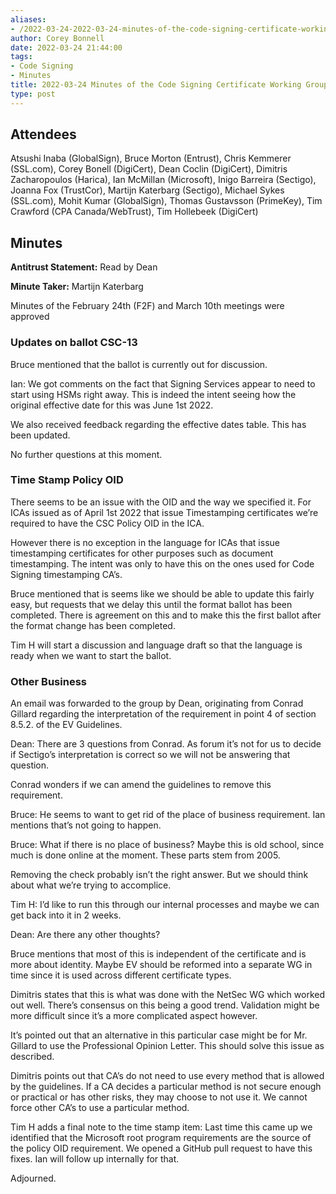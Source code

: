 ```yaml
---
aliases:
- /2022-03-24-2022-03-24-minutes-of-the-code-signing-certificate-working-group/
author: Corey Bonnell
date: 2022-03-24 21:44:00
tags:
- Code Signing
- Minutes
title: 2022-03-24 Minutes of the Code Signing Certificate Working Group
type: post
---
```


## Attendees 

Atsushi Inaba (GlobalSign), Bruce Morton (Entrust), Chris Kemmerer (SSL.com), Corey Bonell (DigiCert), Dean Coclin (DigiCert), Dimitris Zacharopoulos (Harica), Ian McMillan (Microsoft), Inigo Barreira (Sectigo), Joanna Fox (TrustCor), Martijn Katerbarg (Sectigo), Michael Sykes (SSL.com), Mohit Kumar (GlobalSign), Thomas Gustavsson (PrimeKey), Tim Crawford (CPA Canada/WebTrust), Tim Hollebeek (DigiCert)

## Minutes 

**Antitrust Statement:** Read by Dean

**Minute Taker:** Martijn Katerbarg

Minutes of the February 24th (F2F) and March 10th meetings were approved

### Updates on ballot CSC-13 

Bruce mentioned that the ballot is currently out for discussion.

Ian: We got comments on the fact that Signing Services appear to need to start using HSMs right away. This is indeed the intent seeing how the original effective date for this was June 1st 2022.

We also received feedback regarding the effective dates table. This has been updated.

No further questions at this moment.

### Time Stamp Policy OID 

There seems to be an issue with the OID and the way we specified it. For ICAs issued as of April 1st 2022 that issue Timestamping certificates we’re required to have the CSC Policy OID in the ICA.

However there is no exception in the language for ICAs that issue timestamping certificates for other purposes such as document timestamping. The intent was only to have this on the ones used for Code Signing timestamping CA’s.

Bruce mentioned that is seems like we should be able to update this fairly easy, but requests that we delay this until the format ballot has been completed. There is agreement on this and to make this the first ballot after the format change has been completed.

Tim H will start a discussion and language draft so that the language is ready when we want to start the ballot.

### Other Business 

An email was forwarded to the group by Dean, originating from Conrad Gillard regarding the interpretation of the requirement in point 4 of section 8.5.2. of the EV Guidelines.

Dean: There are 3 questions from Conrad. As forum it’s not for us to decide if Sectigo’s interpretation is correct so we will not be answering that question.

Conrad wonders if we can amend the guidelines to remove this requirement.

Bruce: He seems to want to get rid of the place of business requirement. Ian mentions that’s not going to happen.

Bruce: What if there is no place of business? Maybe this is old school, since much is done online at the moment. These parts stem from 2005.

Removing the check probably isn’t the right answer. But we should think about what we’re trying to accomplice.

Tim H: I’d like to run this through our internal processes and maybe we can get back into it in 2 weeks.

Dean: Are there any other thoughts?

Bruce mentions that most of this is independent of the certificate and is more about identity. Maybe EV should be reformed into a separate WG in time since it is used across different certificate types.

Dimitris states that this is what was done with the NetSec WG which worked out well. There’s consensus on this being a good trend. Validation might be more difficult since it’s a more complicated aspect however.

It’s pointed out that an alternative in this particular case might be for Mr. Gillard to use the Professional Opinion Letter. This should solve this issue as described.

Dimitris points out that CA’s do not need to use every method that is allowed by the guidelines. If a CA decides a particular method is not secure enough or practical or has other risks, they may choose to not use it. We cannot force other CA’s to use a particular method.

Tim H adds a final note to the time stamp item: Last time this came up we identified that the Microsoft root program requirements are the source of the policy OID requirement. We opened a GitHub pull request to have this fixes. Ian will follow up internally for that.

Adjourned.